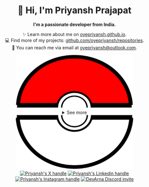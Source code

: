 <div align="center">
  <h1>👋 Hi, I'm Priyansh Prajapat</h1>
  <b>I'm a passionate developer from India.</b>
</div>

<div align="center">
   
  ✨ Learn more about me on [oyepriyansh.github.io](https://oyepriyansh.github.io). <br>
  💻 Find more of my projects: [github.com/oyepriyansh/repositories](https://github.com/oyepriyansh?tab=repositories). <br>
  💌 You can reach me via email at [oyepriyansh@outlook.com](mailto:oyepriyansh@outlook.com).
</div>

<div align="center">
  <a href="#"><img src="assets/pokeball-top.png" width="370px" height="170px"></a>
  <details>
    <summary>See more</summary>
    <a href="#"><img src="assets/bitmoji.png" width="150"></a> <br>
    <a href="#"><img src="assets/typing.svg"></a>
    <details open>
      <summary>About me</summary>
      <div align="left">

```js
/**
 * Represents me.
 * @constructor
 * @param {string} languages - Hindi, Gujrati, English.
 * @param {string} hobbies - Cricket, Music, Gaming.
 * @param {string} interests - DiscordJS, Open Source, Javascript, Java.
 * @param {Date} birthday - 28th of May.
 */
```
  </div>
</details>

<details open>
  <summary>Activity Status</summary>
  <div>
    <a href="https://discord.com/users/838764339942785051" target="_blank">
      <img src="https://oyepriyansh.pages.dev/9d5grh" width="355px">
    </a> <br>
    <a href="https://open.spotify.com/playlist/61FVEPQTp0tU6ELzbvVMer" target="_blank">
      <img src="https://oyepriyansh.pages.dev/fb954dg" width="355px">
    </a>
  </div>
</details>

<details open>
  <summary>Recent Activity</summary>

<!--RECENT_ACTIVITY:start-->
![new_star](https://oyepriyansh.pages.dev/i/octicons/StarredRepositoryYellow.svg) [vercel/next.js](https://github.com/vercel/next.js)<br>
![new_star](https://oyepriyansh.pages.dev/i/octicons/StarredRepositoryYellow.svg) [Olivr/free-domain](https://github.com/Olivr/free-domain)<br>
![new_star](https://oyepriyansh.pages.dev/i/octicons/StarredRepositoryYellow.svg) [willin/fediverse-alias](https://github.com/willin/fediverse-alias)<br>
![new_star](https://oyepriyansh.pages.dev/i/octicons/StarredRepositoryYellow.svg) [willin/alias](https://github.com/willin/alias)<br>
![new_star](https://oyepriyansh.pages.dev/i/octicons/StarredRepositoryYellow.svg) [joemccann/dillinger](https://github.com/joemccann/dillinger)<br>
![create_repo](https://oyepriyansh.pages.dev/i/octicons/Repository.svg) [PriyanshOrg/join](https://github.com/PriyanshOrg/join)<br>
![create_repo](https://oyepriyansh.pages.dev/i/octicons/Repository.svg) [PriyanshOrg/PriyanshOrg](https://github.com/PriyanshOrg/PriyanshOrg)<br>
![create_repo](https://oyepriyansh.pages.dev/i/octicons/Repository.svg) [PriyanshOrg/join](https://github.com/PriyanshOrg/join)<br>
![new_star](https://oyepriyansh.pages.dev/i/octicons/StarredRepositoryYellow.svg) [oyepriyansh/.well-known](https://github.com/oyepriyansh/.well-known)<br>
![create_repo](https://oyepriyansh.pages.dev/i/octicons/Repository.svg) [PriyanshOrg/.github](https://github.com/PriyanshOrg/.github)<br>
![create_repo](https://oyepriyansh.pages.dev/i/octicons/Repository.svg) [PriyanshOrg/.github](https://github.com/PriyanshOrg/.github)<br>
![new_star](https://oyepriyansh.pages.dev/i/octicons/StarredRepositoryYellow.svg) [Shubh0405/automate_spotify_login](https://github.com/Shubh0405/automate_spotify_login)<br>
![new_star](https://oyepriyansh.pages.dev/i/octicons/StarredRepositoryYellow.svg) [My-Discord-Labs/Yumiko](https://github.com/My-Discord-Labs/Yumiko)<br>
![new_star](https://oyepriyansh.pages.dev/i/octicons/StarredRepositoryYellow.svg) [SX-9/3d-virtual-world](https://github.com/SX-9/3d-virtual-world)<br>
![new_star](https://oyepriyansh.pages.dev/i/octicons/StarredRepositoryYellow.svg) [Phineas/lanyard](https://github.com/Phineas/lanyard)<br>
<!--RECENT_ACTIVITY:end-->

</details>

<details open>
  <summary>GitHub Stats</summary>

  <a href="#"><img src="github_stats.svg" width="355px"></a><br>
  <a href="#"><img src="https://oyepriyansh.pages.dev/8d4gtbd" width="355px"></a><br>
  <a href="#"><img src="https://oyepriyansh.pages.dev/f8h48n" width="355px"></a><br>

</details>

</details>
  <a href="#"><img src="assets/pokeball-bottom.png" width="370px" height="170px"></a>
</div>
<div align="center">
  <a href="https://twitter.com/oyepriyansh" target="blank"><img align="center" src="https://priyan.sh.gg/assets/github/readme/twitter.svg" alt="Priyansh's X handle" title="X"/></a>
  <a href="https://linkedin.com/in/oyepriyansh" target="blank"><img align="center" src="https://oyepriyansh.pages.dev/assets/github/readme/linkedin.svg" alt="Priyansh's Linkedin handle" title="Linkedin"/></a> 
  <a href="https://instagram.com/oyepriyansh" target="blank"><img align="center" src="https://oyepriyansh.pages.dev/assets/github/readme/instagram.svg" alt="Priyansh's Instagram handle" title="Instagram"/></a>
  <a href="https://discord.com/invite/AeAjegXn6D" target="blank"><img align="center" src="https://oyepriyansh.pages.dev/assets/github/readme/discord.svg" alt="DevArna Discord invite" title="Discord"/></a>
</div>

